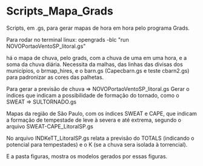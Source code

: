 # Scripts_Mapa_Grads
Scripts, em .gs, para gerar mapas de hora em hora pelo programa Grads.

Para rodar no terminal linux: opengrads -blc "run NOVOPortaoVentoSP_litoral.gs"

há o mapa de chuva, pelo grads, com a chuva de uma em uma hora, e a soma da chuva diária.
Necessita da malhas, das linhas das divisas dos municípios, o brmap_hires, e o barn.gs (Capecbarn.gs e teste cbarn2.gs) para padronizar as cores das palhetas. 

Para gerar a previsão de chuva => NOVOPortaoVentoSP_litoral.gs
Gerar o índices que indicam a possibilidade de formação do tornado, como o SWEAT => SULTORNADO.gs

Mapas da região de São Paulo, com os índices SWEAT e CAPE, que indicam a formação de tempestade de leve à severa e até extrema, segundo o arquivo SWEAT-CAPE_LitoralSP.gs

No arquivo INDKeTT_LitoralSP.gs relata a previsão do TOTALS (indicando o potencial para tempestades) e o K (se a chuva sera isolada à torrencial). 

E a pasta figuras, mostra os modelos gerados por essas figuras. 

